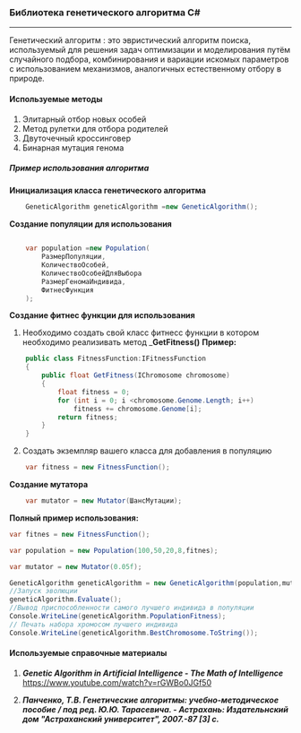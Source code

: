 ### Библиотека генетического алгоритма С#
----
Генетический алгоритм
    :    это эвристический алгоритм поиска, используемый для решения задач оптимизации и моделирования путём случайного подбора, комбинирования и вариации искомых параметров с использованием механизмов, аналогичных естественному отбору в природе.
#### Используемые методы
1. Элитарный отбор новых особей
2. Метод рулетки для отбора родителей
3. Двуточечный кроссинговер
4. Бинарная мутация генома

##### Пример использования алгоритма
 __Инициализация класса генетического алгоритма__
``` CS
    GeneticAlgorithm geneticAlgorithm =new GeneticAlgorithm();
```
__Создание популяции для использования__

``` CS

    var population =new Population(
        РазмерПопуляции,
        КоличествоОсобей,
        КоличествоОсобейДляВыбора
        РазмерГеномаИндивида,
        ФитнесФункция
    );

```
__Создание фитнес функции для использования__
1. Необходимо создать свой класс фитнесс функции в котором необходимо реализивать метод ___GetFitness()__
__Пример:__
```CS
    public class FitnessFunction:IFitnessFunction
    {
        public float GetFitness(IChromosome chromosome)
        {
            float fitness = 0;
            for (int i = 0; i <chromosome.Genome.Length; i++)
                fitness += chromosome.Genome[i];
            return fitness;
        }
    }
```
2. Создать экземпляр вашего класса для добавления в популяцию
```CS
    var fitness = new FitnessFunction();
```
__Создание мутатора__
```CS
    var mutator = new Mutator(ШансМутации);
```
__Полный пример использования:__
```CS
var fitnes = new FitnessFunction();

var population = new Population(100,50,20,8,fitnes);

var mutator = new Mutator(0.05f);

GeneticAlgorithm geneticAlgorithm = new GeneticAlgorithm(population,mutator);
//Запуск эволюции
geneticAlgorithm.Evaluate();
//Вывод приспособленности самого лучшего индивида в популяции
Console.WriteLine(geneticAlgorithm.PopulationFitness);
// Печать набора хромосом лучшего индивида
Console.WriteLine(geneticAlgorithm.BestChromosome.ToString());
```
#### Используемые справочные материалы
1. ___Genetic Algorithm in Artificial Intelligence - The Math of Intelligence___
https://www.youtube.com/watch?v=rGWBo0JGf50

2. ___Панченко, Т.В. Генетические алгоритмы: учебно-методическое пособие / под ред. Ю.Ю. Тарасевича. - Астрахань: Издательнский дом "Астраханский университет", 2007.-87 [3] c.___

